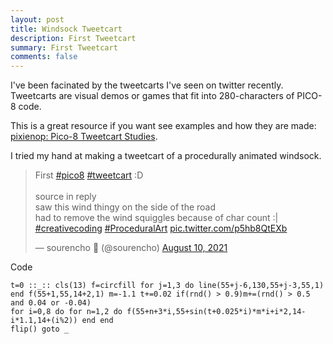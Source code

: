 ```yaml
---
layout: post
title: Windsock Tweetcart
description: First Tweetcart
summary: First Tweetcart
comments: false
---
```


I've been facinated by the tweetcarts I've seen on twitter recently. Tweetcarts are visual demos or games that fit into 280-characters of PICO-8 code.

This is a great resource if you want see examples and how they are made: [pixienop: Pico-8 Tweetcart Studies](https://demobasics.pixienop.net/tweetcarts/).

I tried my hand at making a tweetcart of a procedurally animated windsock.

<blockquote class="twitter-tweet"><p lang="en" dir="ltr">First <a href="https://twitter.com/hashtag/pico8?src=hash&amp;ref_src=twsrc%5Etfw">#pico8</a> <a href="https://twitter.com/hashtag/tweetcart?src=hash&amp;ref_src=twsrc%5Etfw">#tweetcart</a> :D<br><br>source in reply<br>saw this wind thingy on the side of the road<br>had to remove the wind squiggles because of char count :| <a href="https://twitter.com/hashtag/creativecoding?src=hash&amp;ref_src=twsrc%5Etfw">#creativecoding</a> <a href="https://twitter.com/hashtag/ProceduralArt?src=hash&amp;ref_src=twsrc%5Etfw">#ProceduralArt</a> <a href="https://t.co/p5hb8QtEXb">pic.twitter.com/p5hb8QtEXb</a></p>&mdash; sourencho 🐧 (@sourencho) <a href="https://twitter.com/sourencho/status/1425115139108388865?ref_src=twsrc%5Etfw">August 10, 2021</a></blockquote> <script async src="https://platform.twitter.com/widgets.js" charset="utf-8"></script>

Code
```
t=0 ::_:: cls(13) f=circfill for j=1,3 do line(55+j-6,130,55+j-3,55,1) end f(55+1,55,14+2,1) m=-1.1 t+=0.02 if(rnd() > 0.9)m+=(rnd() > 0.5 and 0.04 or -0.04)
for i=0,8 do for n=1,2 do f(55+n+3*i,55+sin(t+0.025*i)*m*i+i*2,14-i*1.1,14+(i%2)) end end
flip() goto _
```